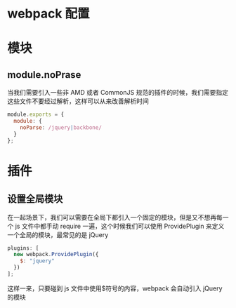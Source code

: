 # webpack 配置

# 模块

## module.noPrase

当我们需要引入一些非 AMD 或者 CommonJS 规范的插件的时候，我们需要指定这些文件不要经过解析，这样可以从来改善解析时间

```js
module.exports = {
  module: {
    noParse: /jquery|backbone/
  }
};
```

# 插件

## 设置全局模块

在一起场景下，我们可以需要在全局下都引入一个固定的模块，但是又不想再每一个 js 文件中都手动 require 一遍，这个时候我们可以使用 ProvidePlugin 来定义一个全局的模块，最常见的是 jQuery

```js
plugins: [
  new webpack.ProvidePlugin({
    $: "jquery"
  })
];
```

这样一来，只要碰到 js 文件中使用$符号的内容，webpack 会自动引入 jQuery 的模块
